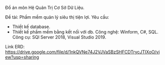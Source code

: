 Đồ án môn Hệ Quản Trị Cơ Sở Dữ Liệu.

Đề tài: Phầm mềm quản lý siêu thị tiện lợi.
Yêu cầu:
- Thiết kế database.
- Thiết kế phầm mềm bằng kết nối với db.
Công nghệ: Winform, C#, SQL.
Công cụ: SQl Server 2018, Visual Studio 2019.

Link ERD: https://drive.google.com/file/d/1nkQVNe74J2VJVaSBzSHFCDTrycJTIXoO/view?usp=sharing
